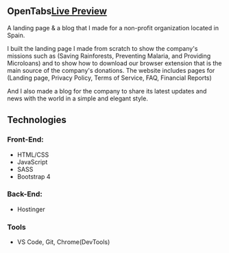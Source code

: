 ## OpenTabs[Live Preview](https://relaxant-forearms.000webhostapp.com)
A landing page &amp; a blog that I made for a non-profit organization located in Spain.

I built the landing page I made from scratch to show the company's missions such as (Saving Rainforests, Preventing Malaria, and Providing Microloans) and to show how to download our browser extension that is the main source of the company's donations. The website includes pages for (Landing page, Privacy Policy, Terms of Service, FAQ, Financial Reports)

And I also made a blog for the company to share its latest updates and news with the world in a simple and elegant style.

## Technologies
### Front-End:
* HTML/CSS
* JavaScript
* SASS
* Bootstrap 4
### Back-End:
* Hostinger
### Tools
* VS Code, Git, Chrome(DevTools)



